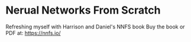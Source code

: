 # Nerual Networks From Scratch
Refreshing myself with Harrison and Daniel's NNFS book
Buy the book or PDF at: https://nnfs.io/
